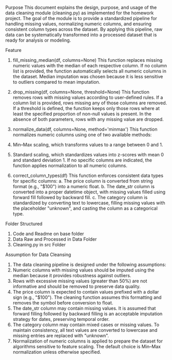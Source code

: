 Purpose
This document explains the design, purpose, and usage of the data cleaning module (cleaning.py) as implemented for the homework project. The goal of the module is to provide a standardized pipeline for handling missing values, normalizing numeric columns, and ensuring consistent column types across the dataset. By applying this pipeline, raw data can be systematically transformed into a processed dataset that is ready for analysis or modeling.

Feature
1. fill_missing_median(df, columns=None)
This function replaces missing numeric values with the median of each respective column. If no column list is provided, the function automatically selects all numeric columns in the dataset. Median imputation was chosen because it is less sensitive to outliers compared to mean imputation.

2. drop_missing(df, columns=None, threshold=None)
This function removes rows with missing values according to user-defined rules. If a column list is provided, rows missing any of those columns are removed. If a threshold is defined, the function keeps only those rows where at least the specified proportion of non-null values is present. In the absence of both parameters, rows with any missing value are dropped.

3. normalize_data(df, columns=None, method='minmax')
This function normalizes numeric columns using one of two available methods:

4. Min–Max scaling, which transforms values to a range between 0 and 1.

5. Standard scaling, which standardizes values into z-scores with mean 0 and standard deviation 1.
If no specific columns are indicated, the function applies normalization to all numeric columns.

6. correct_column_types(df)
This function enforces consistent data types for specific columns:
a. The price column is converted from string format (e.g., "$100") into a numeric float.
b. The date_str column is converted into a proper datetime object, with missing values filled using forward fill followed by backward fill.
c. The category column is standardized by converting text to lowercase, filling missing values with the placeholder "unknown", and casting the column as a categorical type.

Folder Structured
1. Code and Readme on base folder
2. Data Raw and Processed in Data Folder
3. Cleaning.py in src Folder

Assumption for Data Cleansing
1. The data cleaning pipeline is designed under the following assumptions:
2. Numeric columns with missing values should be imputed using the median because it provides robustness against outliers.
3. Rows with excessive missing values (greater than 50%) are not informative and should be removed to preserve data quality.
4. The price column is expected to contain values prefixed with a dollar sign (e.g., "$100"). The cleaning function assumes this formatting and removes the symbol before conversion to float.
5. The date_str column may contain missing values. It is assumed that forward filling followed by backward filling is an acceptable imputation strategy for dates, preserving temporal order.
6. The category column may contain mixed cases or missing values. To maintain consistency, all text values are converted to lowercase and missing entries are replaced with "unknown".
7. Normalization of numeric columns is applied to prepare the dataset for algorithms sensitive to feature scaling. The default choice is Min–Max normalization unless otherwise specified.